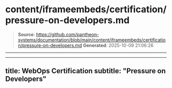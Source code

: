 # content/iframeembeds/certification/pressure-on-developers.md

> **Source**: https://github.com/pantheon-systems/documentation/blob/main/content/iframeembeds/certification/pressure-on-developers.md
> **Generated**: 2025-10-09 21:06:26

---

---
title: WebOps Certification
subtitle: "Pressure on Developers"
---

<Partial file="certification-guide/pressure-on-developers.md" />
